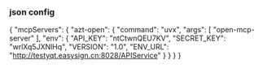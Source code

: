 ### json config
{
  "mcpServers": {
    "azt-open": {
        "command": "uvx",
        "args": [
          "open-mcp-server"
        ],
		"env": {
				"API_KEY": "ntCtwnQEU7KV",
				"SECRET_KEY": "wrlXq5JXNlHq",
				"VERSION": "1.0",
				"ENV_URL": "http://testyqt.easysign.cn:8028/APIService"
			}
      }
  }
}
